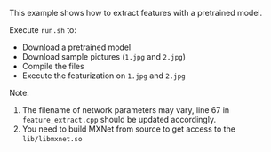 This example shows how to extract features with a pretrained model.

Execute `run.sh` to:
- Download a pretrained model
- Download sample pictures (`1.jpg` and `2.jpg`)
- Compile the files
- Execute the featurization on `1.jpg` and `2.jpg`

Note:
1. The filename of network parameters may vary, line 67 in `feature_extract.cpp` should be updated accordingly.
2. You need to build MXNet from source to get access to the `lib/libmxnet.so`

